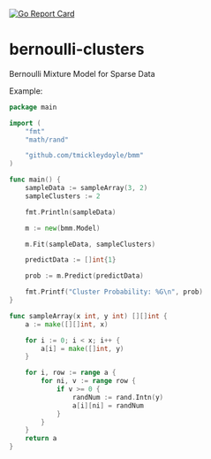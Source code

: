 [![Go Report Card](https://goreportcard.com/badge/github.com/tmickleydoyle/bernoulli-clusters)](https://goreportcard.com/report/github.com/tmickleydoyle/bernoulli-clusters)

# bernoulli-clusters
Bernoulli Mixture Model for Sparse Data


Example:

```go
package main

import (
	"fmt"
	"math/rand"

	"github.com/tmickleydoyle/bmm"
)

func main() {
	sampleData := sampleArray(3, 2)
	sampleClusters := 2

	fmt.Println(sampleData)

	m := new(bmm.Model)

	m.Fit(sampleData, sampleClusters)

	predictData := []int{1}

	prob := m.Predict(predictData)

	fmt.Printf("Cluster Probability: %G\n", prob)
}

func sampleArray(x int, y int) [][]int {
	a := make([][]int, x)

	for i := 0; i < x; i++ {
		a[i] = make([]int, y)
	}

	for i, row := range a {
		for ni, v := range row {
			if v >= 0 {
				randNum := rand.Intn(y)
				a[i][ni] = randNum
			}
		}
	}
	return a
}
```
